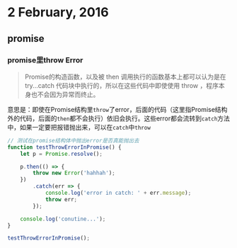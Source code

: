 # 2 February, 2016

## promise

### promise里throw Error

> Promise的构造函数，以及被 then 调用执行的函数基本上都可以认为是在 try...catch 代码块中执行的，所以在这些代码中即使使用 throw ，程序本身也不会因为异常而终止。

意思是：即使在Promise结构里`throw`了error，后面的代码（这里指Promise结构外的代码，后面的`then`都不会执行）依旧会执行。这些error都会流转到`catch`方法中，如果一定要把报错抛出来，可以在`catch`中`throw`

```js
// 测试在promise结构体中抛出error是否真能抛出去
function testThrowErrorInPromise() {
    let p = Promise.resolve();

    p.then(() => {
        throw new Error('hahhah');
    })
        .catch(err => {
            console.log('error in catch: ' + err.message);
            throw err;
        });

    console.log('conutine...');
}

testThrowErrorInPromise();
```

